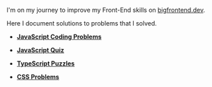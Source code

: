 I'm on my journey to improve my Front-End skills on [bigfrontend.dev](https://bigfrontend.dev).

Here I document solutions to problems that I solved.

- [**JavaScript Coding Problems**](/Coding-Problems/README.md)

- [**JavaScript Quiz**](/Quiz/README.md)

- [**TypeScript Puzzles**](/TypeScript-Puzzles/README.md)

- [**CSS Problems**](/CSS/README.md)
